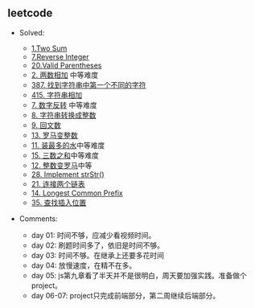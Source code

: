 ## leetcode
- Solved:
  - [1.Two Sum](https://leetcode.com/problems/two-sum/)
  - [7.Reverse Integer](https://leetcode.com/problems/reverse-integer/)
  - [20.Valid Parentheses](https://leetcode.com/problems/valid-parentheses/)
  - [2. 两数相加](https://leetcode-cn.com/problems/add-two-numbers/) 中等难度
  - [387. 找到字符串中第一个不同的字符](https://leetcode-cn.com/problems/first-unique-character-in-a-string/)
  - [415. 字符串相加](https://leetcode-cn.com/problems/add-strings/)
  - [7. 数字反转](https://leetcode-cn.com/problems/reverse-integer/) 中等难度
  - [8. 字符串转换成整数](https://leetcode-cn.com/problems/string-to-integer-atoi/)
  - [9. 回文数](https://leetcode-cn.com/problems/palindrome-number/)
  - [13. 罗马变整数](https://leetcode.com/problems/roman-to-integer/)
  - [11. 装最多的水](https://leetcode.com/problems/container-with-most-water/)中等难度
  - [15. 三数之和](https://leetcode.com/problems/3sum/)中等难度
  - [12. 整数变罗马](https://leetcode.com/problems/integer-to-roman)中等
  - [28. Implement strStr()](https://leetcode.com/problems/implement-strstr/)
  - [21. 连接两个链表](https://leetcode.com/problems/merge-two-sorted-lists/)
  - [14. Longest Common Prefix](https://leetcode.com/problems/longest-common-prefix/)
  - [35. 查找插入位置](https://leetcode.com/problems/search-insert-position/submissions/)


- Comments:

  - day 01: 时间不够，应减少看视频时间。
  - day 02: 刷题时间多了，依旧是时间不够。
  - day 03: 时间不够。在继承上还要多花时间
  - day 04: 放慢速度，在精不在多。
  - day 05: js第九章看了半天并不是很明白，周天要加强实践。准备做个project。
  - day 06-07: project只完成前端部分，第二周继续后端部分。